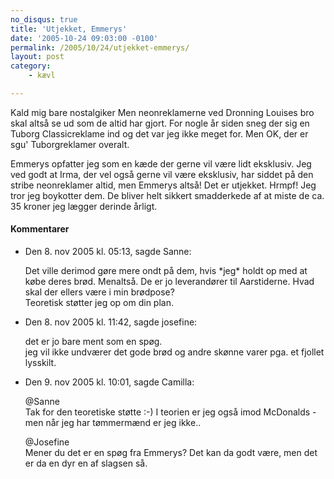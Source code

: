```yaml
---
no_disqus: true
title: 'Utjekket, Emmerys'
date: '2005-10-24 09:03:00 -0100'
permalink: /2005/10/24/utjekket-emmerys/
layout: post
category:
    - kævl

---
```

Kald mig bare nostalgiker Men neonreklamerne ved Dronning Louises bro skal altså se ud som de altid har gjort. For nogle år siden sneg der sig en Tuborg Classicreklame ind og det var jeg ikke meget for. Men OK, der er sgu' Tuborgreklamer overalt.

 Emmerys opfatter jeg som en kæde der gerne vil være lidt eksklusiv. Jeg ved godt at Irma, der vel også gerne vil være eksklusiv, har siddet på den stribe neonreklamer altid, men Emmerys altså! Det er utjekket. Hrmpf! Jeg tror jeg boykotter dem. De bliver helt sikkert smadderkede af at miste de ca. 35 kroner jeg lægger derinde årligt.
<div class="vintage-comments">
<h4>Kommentarer </h4>
<ul class="vintage-comments-list"><li>
<p class="comment-meta">Den <time datetime="2005-11-08T17:13:25+01:00">8. nov 2005 kl.  05:13</time>, sagde Sanne:</p>
<p>Det ville derimod gøre mere ondt på dem, hvis *jeg* holdt op med at købe deres brød. Menaltså. De er jo leverandører til Aarstiderne. Hvad skal der ellers være i min brødpose?<br />
Teoretisk støtter jeg op om din plan.</p>
</li>

<li>
<p class="comment-meta">Den <time datetime="2005-11-08T23:42:51+01:00">8. nov 2005 kl.  11:42</time>, sagde josefine:</p>
<p>det er jo bare ment som en spøg.<br />
jeg vil ikke undværer det gode brød og andre skønne varer pga. et fjollet lysskilt.</p>
</li>

<li>
<p class="comment-meta">Den <time datetime="2005-11-09T10:01:48+01:00">9. nov 2005 kl.  10:01</time>, sagde Camilla:</p>
<p>@Sanne<br />
 Tak for den teoretiske støtte :-) I teorien er  jeg også imod McDonalds - men når jeg har tømmermænd er jeg ikke..</p>
<p>@Josefine<br />
 Mener du det er en spøg fra Emmerys? Det kan da godt være, men det er da en dyr en af slagsen så.</p>
</li>
</ul>
</div>
